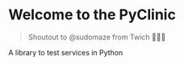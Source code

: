 # Welcome to the PyClinic

> Shoutout to @sudomaze from Twich 💪🏽🐍

A library to test services in Python

